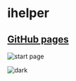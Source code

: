 # ihelper

## [GitHub pages](https://boriskrasko.github.io/ihelper)

![start page](https://boriskrasko.github.io/ihelper/covers/start.png)

![dark](https://boriskrasko.github.io/ihelper/covers/dark.png)

